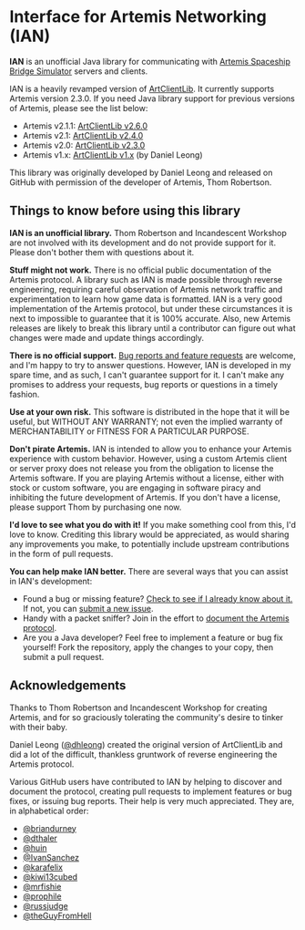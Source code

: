 Interface for Artemis Networking (IAN)
======================================
**IAN** is an unofficial Java library for communicating with [Artemis Spaceship Bridge Simulator](http://www.artemis.eochu.com/) servers and clients.

IAN is a heavily revamped version of [ArtClientLib](https://github.com/rjwut/ArtClientLib). It currently supports Artemis version 2.3.0. If you need Java library support for previous versions of Artemis, please see the list below:

* Artemis v2.1.1: [ArtClientLib v2.6.0](https://github.com/rjwut/ArtClientLib/releases/tag/v2.6.0)
* Artemis v2.1: [ArtClientLib v2.4.0](https://github.com/rjwut/ArtClientLib/releases/tag/v2.4.0)
* Artemis v2.0: [ArtClientLib v2.3.0](https://github.com/rjwut/ArtClientLib/releases/tag/v2.3.0)
* Artemis v1.x: [ArtClientLib v1.x](https://github.com/dhleong/ArtClientLib) (by Daniel Leong)

This library was originally developed by Daniel Leong and released on GitHub with permission of the developer of Artemis, Thom Robertson.

## Things to know before using this library ##

**IAN is an unofficial library.** Thom Robertson and Incandescent Workshop are not involved with its development and do not provide support for it. Please don't bother them with questions about it.

**Stuff might not work.** There is no official public documentation of the Artemis protocol. A library such as IAN is made possible through reverse engineering, requiring careful observation of Artemis network traffic and experimentation to learn how game data is formatted. IAN is a very good implementation of the Artemis protocol, but under these circumstances it is next to impossible to guarantee that it is 100% accurate. Also, new Artemis releases are likely to break this library until a contributor can figure out what changes were made and update things accordingly.

**There is no official support.** [Bug reports and feature requests](https://github.com/rjwut/ian/issues) are welcome, and I'm happy to try to answer questions. However, IAN is developed in my spare time, and as such, I can't guarantee support for it. I can't make any promises to address your requests, bug reports or questions in a timely fashion.

**Use at your own risk.** This software is distributed in the hope that it will be useful, but WITHOUT ANY WARRANTY; not even the implied warranty of MERCHANTABILITY or FITNESS FOR A PARTICULAR PURPOSE.

**Don't pirate Artemis.** IAN is intended to allow you to enhance your Artemis experience with custom behavior. However, using a custom Artemis client or server proxy does not release you from the obligation to license the Artemis software. If you are playing Artemis without a license, either with stock or custom software, you are engaging in software piracy and inhibiting the future development of Artemis. If you don't have a license, please support Thom by purchasing one now.

**I'd love to see what you do with it!** If you make something cool from this, I'd love to know. Crediting this library would be appreciated, as would sharing any improvements you make, to potentially include upstream contributions in the form of pull requests.

**You can help make IAN better.** There are several ways that you can assist in IAN's development:
* Found a bug or missing feature? [Check to see if I already know about it.](https://github.com/rjwut/ian/issues) If not, you can [submit a new issue](https://github.com/rjwut/ian/issues/new).
* Handy with a packet sniffer? Join in the effort to [document the Artemis protocol](https://github.com/artemis-nerds/protocol-docs).
* Are you a Java developer? Feel free to implement a feature or bug fix yourself! Fork the repository, apply the changes to your copy, then submit a pull request.

## Acknowledgements ##
Thanks to Thom Robertson and Incandescent Workshop for creating Artemis, and for so graciously tolerating the community's desire to tinker with their baby.

Daniel Leong ([@dhleong](https://github.com/dhleong)) created the original version of ArtClientLib and did a lot of the difficult, thankless gruntwork of reverse engineering the Artemis protocol.

Various GitHub users have contributed to IAN by helping to discover and document the protocol, creating pull requests to implement features or bug fixes, or issuing bug reports. Their help is very much appreciated. They are, in alphabetical order:
* [@briandurney](https://github.com/briandurney)
* [@dthaler](https://github.com/dthaler)
* [@huin](https://github.com/huin)
* [@IvanSanchez](https://github.com/IvanSanchez)
* [@karafelix](https://github.com/karafelix)
* [@kiwi13cubed](https://github.com/kiwi13cubed)
* [@mrfishie](https://github.com/mrfishie)
* [@prophile](https://github.com/prophile)
* [@russjudge](https://github.com/russjudge)
* [@theGuyFromHell](https://github.com/theGuyFromHell)
